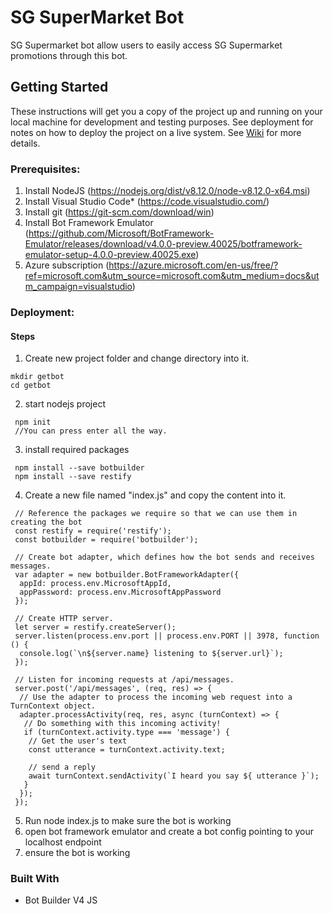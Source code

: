 # SG SuperMarket Bot
SG Supermarket bot allow users to easily access SG Supermarket promotions through this bot.
## Getting Started
These instructions will get you a copy of the project up and running on your local machine for development and testing purposes. 
See deployment for notes on how to deploy the project on a live system.
See [Wiki](https://github.com/chialiyun/SGSupermarketChatbot.wiki.git) for more details.
### Prerequisites:
1. Install NodeJS (https://nodejs.org/dist/v8.12.0/node-v8.12.0-x64.msi)
2. Install Visual Studio Code* (https://code.visualstudio.com/)
3. Install git (https://git-scm.com/download/win)
4. Install Bot Framework Emulator (https://github.com/Microsoft/BotFramework-Emulator/releases/download/v4.0.0-preview.40025/botframework-emulator-setup-4.0.0-preview.40025.exe)
5. Azure subscription (https://azure.microsoft.com/en-us/free/?ref=microsoft.com&utm_source=microsoft.com&utm_medium=docs&utm_campaign=visualstudio)

### Deployment:
#### Steps
1. Create new project folder and change directory into it.
```
mkdir getbot
cd getbot
```
2. start nodejs project
```
 npm init
 //You can press enter all the way.
```
3. install required packages
```
 npm install --save botbuilder
 npm install --save restify
```
4. Create a new file named "index.js" and copy the content into it.
```
 // Reference the packages we require so that we can use them in creating the bot
 const restify = require('restify');
 const botbuilder = require('botbuilder');
 
 // Create bot adapter, which defines how the bot sends and receives messages.
 var adapter = new botbuilder.BotFrameworkAdapter({
  appId: process.env.MicrosoftAppId,
  appPassword: process.env.MicrosoftAppPassword
 });
  
 // Create HTTP server.
 let server = restify.createServer();
 server.listen(process.env.port || process.env.PORT || 3978, function () {
  console.log(`\n${server.name} listening to ${server.url}`);
 });
  
 // Listen for incoming requests at /api/messages.
 server.post('/api/messages', (req, res) => {
  // Use the adapter to process the incoming web request into a TurnContext object.
  adapter.processActivity(req, res, async (turnContext) => {
   // Do something with this incoming activity!
   if (turnContext.activity.type === 'message') {            
    // Get the user's text
    const utterance = turnContext.activity.text;
  
    // send a reply
    await turnContext.sendActivity(`I heard you say ${ utterance }`);
   }
  });
 });
```
5. Run node index.js to make sure the bot is working
6. open bot framework emulator and create a bot config pointing to your localhost endpoint
7. ensure the bot is working

### Built With
* Bot Builder V4 JS